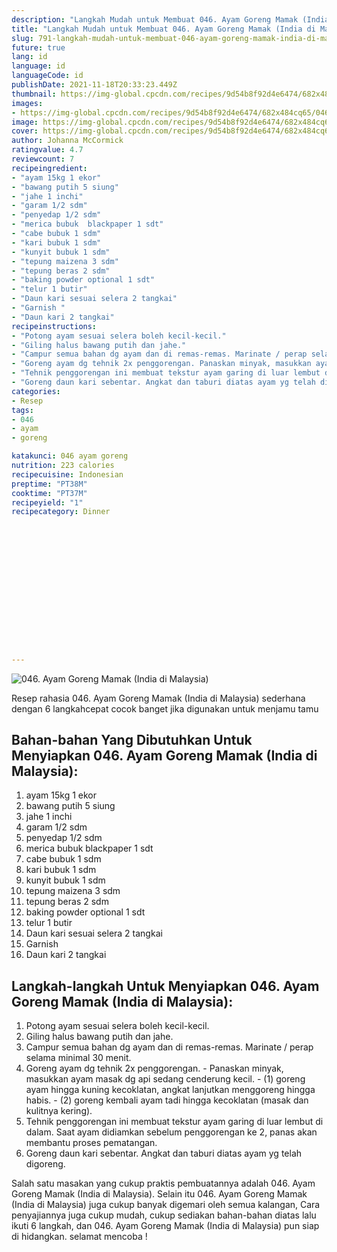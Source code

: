 ```yaml
---
description: "Langkah Mudah untuk Membuat 046. Ayam Goreng Mamak (India di Malaysia) Anti Gagal"
title: "Langkah Mudah untuk Membuat 046. Ayam Goreng Mamak (India di Malaysia) Anti Gagal"
slug: 791-langkah-mudah-untuk-membuat-046-ayam-goreng-mamak-india-di-malaysia-anti-gagal
future: true
lang: id
language: id
languageCode: id
publishDate: 2021-11-18T20:33:23.449Z 
thumbnail: https://img-global.cpcdn.com/recipes/9d54b8f92d4e6474/682x484cq65/046-ayam-goreng-mamak-india-di-malaysia-foto-resep-utama.webp
images:
- https://img-global.cpcdn.com/recipes/9d54b8f92d4e6474/682x484cq65/046-ayam-goreng-mamak-india-di-malaysia-foto-resep-utama.webp
image: https://img-global.cpcdn.com/recipes/9d54b8f92d4e6474/682x484cq65/046-ayam-goreng-mamak-india-di-malaysia-foto-resep-utama.webp
cover: https://img-global.cpcdn.com/recipes/9d54b8f92d4e6474/682x484cq65/046-ayam-goreng-mamak-india-di-malaysia-foto-resep-utama.webp
author: Johanna McCormick
ratingvalue: 4.7
reviewcount: 7
recipeingredient:
- "ayam 15kg 1 ekor"
- "bawang putih 5 siung"
- "jahe 1 inchi"
- "garam 1/2 sdm"
- "penyedap 1/2 sdm"
- "merica bubuk  blackpaper 1 sdt"
- "cabe bubuk 1 sdm"
- "kari bubuk 1 sdm"
- "kunyit bubuk 1 sdm"
- "tepung maizena 3 sdm"
- "tepung beras 2 sdm"
- "baking powder optional 1 sdt"
- "telur 1 butir"
- "Daun kari sesuai selera 2 tangkai"
- "Garnish "
- "Daun kari 2 tangkai"
recipeinstructions:
- "Potong ayam sesuai selera boleh kecil-kecil."
- "Giling halus bawang putih dan jahe."
- "Campur semua bahan dg ayam dan di remas-remas. Marinate / perap selama minimal 30 menit."
- "Goreng ayam dg tehnik 2x penggorengan. Panaskan minyak, masukkan ayam masak dg api sedang cenderung kecil.  (1) goreng ayam hingga kuning kecoklatan, angkat lanjutkan menggoreng hingga habis. (2) goreng kembali ayam tadi hingga kecoklatan (masak dan kulitnya kering)."
- "Tehnik penggorengan ini membuat tekstur ayam garing di luar lembut di dalam. Saat ayam didiamkan sebelum penggorengan ke 2, panas akan membantu proses pematangan."
- "Goreng daun kari sebentar. Angkat dan taburi diatas ayam yg telah digoreng."
categories:
- Resep
tags:
- 046
- ayam
- goreng

katakunci: 046 ayam goreng 
nutrition: 223 calories
recipecuisine: Indonesian
preptime: "PT38M"
cooktime: "PT37M"
recipeyield: "1"
recipecategory: Dinner


     
    
    
    
    
    
    
    
    
    
    
      
    
---
```



![046. Ayam Goreng Mamak (India di Malaysia)](https://img-global.cpcdn.com/recipes/9d54b8f92d4e6474/682x484cq65/046-ayam-goreng-mamak-india-di-malaysia-foto-resep-utama.webp)

Resep rahasia 046. Ayam Goreng Mamak (India di Malaysia)  sederhana dengan 6 langkahcepat cocok banget jika digunakan untuk menjamu tamu

<!--inarticleads1-->

## Bahan-bahan Yang Dibutuhkan Untuk Menyiapkan 046. Ayam Goreng Mamak (India di Malaysia):

1. ayam 15kg 1 ekor
1. bawang putih 5 siung
1. jahe 1 inchi
1. garam 1/2 sdm
1. penyedap 1/2 sdm
1. merica bubuk  blackpaper 1 sdt
1. cabe bubuk 1 sdm
1. kari bubuk 1 sdm
1. kunyit bubuk 1 sdm
1. tepung maizena 3 sdm
1. tepung beras 2 sdm
1. baking powder optional 1 sdt
1. telur 1 butir
1. Daun kari sesuai selera 2 tangkai
1. Garnish 
1. Daun kari 2 tangkai



<!--inarticleads2-->

## Langkah-langkah Untuk Menyiapkan 046. Ayam Goreng Mamak (India di Malaysia):

1. Potong ayam sesuai selera boleh kecil-kecil.
1. Giling halus bawang putih dan jahe.
1. Campur semua bahan dg ayam dan di remas-remas. Marinate / perap selama minimal 30 menit.
1. Goreng ayam dg tehnik 2x penggorengan. - Panaskan minyak, masukkan ayam masak dg api sedang cenderung kecil.  - (1) goreng ayam hingga kuning kecoklatan, angkat lanjutkan menggoreng hingga habis. - (2) goreng kembali ayam tadi hingga kecoklatan (masak dan kulitnya kering).
1. Tehnik penggorengan ini membuat tekstur ayam garing di luar lembut di dalam. Saat ayam didiamkan sebelum penggorengan ke 2, panas akan membantu proses pematangan.
1. Goreng daun kari sebentar. Angkat dan taburi diatas ayam yg telah digoreng.




Salah satu masakan yang cukup praktis pembuatannya adalah  046. Ayam Goreng Mamak (India di Malaysia). Selain itu  046. Ayam Goreng Mamak (India di Malaysia)  juga cukup banyak digemari oleh semua kalangan, Cara penyajiannya juga cukup mudah, cukup sediakan bahan-bahan diatas lalu ikuti 6 langkah, dan  046. Ayam Goreng Mamak (India di Malaysia)  pun siap di hidangkan. selamat mencoba !
